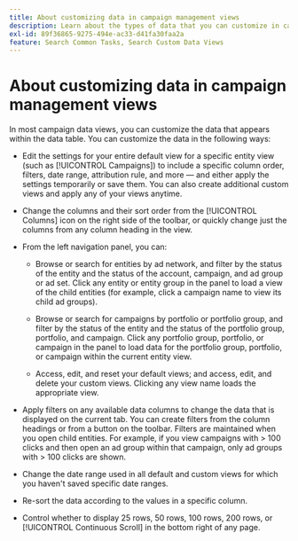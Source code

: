 ```yaml
---
title: About customizing data in campaign management views
description: Learn about the types of data that you can customize in campaign data views.
exl-id: 89f36865-9275-494e-ac33-d41fa30faa2a
feature: Search Common Tasks, Search Custom Data Views
---
```

# About customizing data in campaign management views

<!-- Add info about new UI -->

In most campaign data views, you can customize the data that appears within the data table. You can customize the data in the following ways:

* Edit the settings for your entire default view for a specific entity view (such as [!UICONTROL Campaigns]) to include a specific column order, filters, date range, attribution rule, and more &mdash; and either apply the settings temporarily or save them. You can also create additional custom views and apply any of your views anytime.

* Change the columns and their sort order from the [!UICONTROL Columns] icon on the right side of the toolbar, or quickly change just the columns from any column heading in the view.

* From the left navigation panel, you can:

  * Browse or search for entities by ad network, and filter by the status of the entity and the status of the account, campaign, and ad group or ad set. Click any entity or entity group in the panel to load a view of the child entities (for example, click a campaign name to view its child ad groups).

  * Browse or search for campaigns by portfolio or portfolio group, and filter by the status of the entity and the status of the portfolio group, portfolio, and campaign. Click any portfolio group, portfolio, or campaign in the panel to load data for the portfolio group, portfolio, or campaign within the current entity view.

  * Access, edit, and reset your default views; and access, edit, and delete your custom views. Clicking any view name loads the appropriate view.

* Apply filters on any available data columns to change the data that is displayed on the current tab. You can create filters from the column headings or from a button on the toolbar. Filters are maintained when you open child entities. For example, if you view campaigns with \> 100 clicks and then open an ad group within that campaign, only ad groups with \> 100 clicks are shown.

* Change the date range used in all default and custom views for which you haven't saved specific date ranges.

* Re-sort the data according to the values in a specific column.

* Control whether to display 25 rows, 50 rows, 100 rows, 200 rows, or [!UICONTROL Continuous Scroll] in the bottom right of any page.
